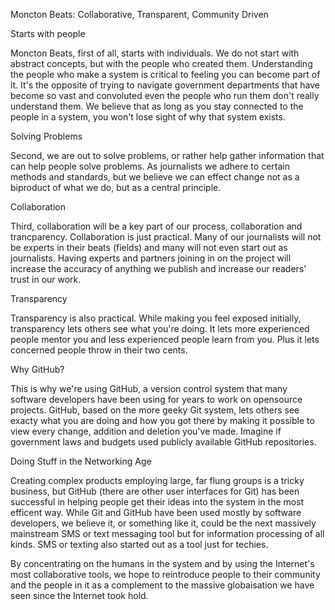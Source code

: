 Moncton Beats: Collaborative, Transparent, Community Driven

Starts with people

Moncton Beats, first of all, starts with individuals. We do not start with abstract concepts, but with the people who created them. Understanding the people who make a system is critical to feeling you can become part of it. It's the opposite of trying to navigate government departments that have become so vast and convoluted even the people who run them don't really understand them. We believe that as long as you stay connected to the people in a system, you won't lose sight of why that system exists.

Solving Problems

Second, we are out to solve problems, or rather help gather information that can help people solve problems. As journalists we adhere to certain methods and standards, but we believe we can effect change not as a biproduct of what we do, but as a central principle.

Collaboration

Third, collaboration will be a key part of our process, collaboration and trancparency. Collaboration is just practical. Many of our journalists will not be experts in their beats (fields) and many will not even start out as journalists. Having experts and partners joining in on the project will increase the accuracy of anything we publish and increase our readers' trust in our work.  

Transparency

Transparency is also practical. While making you feel exposed initially, transparency lets others see what you're doing. It lets more experienced people mentor you and less experienced people learn from you. Plus it lets concerned people throw in their two cents.

Why GitHub?

This is why we're using GitHub, a version control system that many software developers have been using for years to work on opensource projects. GitHub, based on the more geeky Git system, lets others see exacty what you are doing and how you got there by making it possible to view every change, addition and deletion you've made. Imagine if government laws and budgets used publicly available GitHub repositories. 

Doing Stuff in the Networking Age

Creating complex products employing large, far flung groups is a tricky business, but GitHub (there are other user interfaces for Git) has been successful in helping people get their ideas into the system in the most efficent way. While Git and GitHub have been used mostly by software developers, we believe it, or something like it, could be the next massively mainstream SMS or text messaging tool but for information processing of all kinds. SMS or texting also started out as a tool just for techies.

By concentrating on the humans in the system and by using the Internet's most collaborative tools, we hope to reintroduce people to their community and the people in it as a complement to the massive globaisation we have seen since the Internet took hold.

